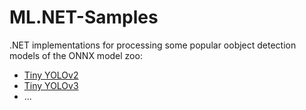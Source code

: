 # ML.NET-Samples

.NET implementations for processing some popular oobject detection models of the ONNX model zoo:

* [Tiny YOLOv2](https://github.com/onnx/models/tree/main/vision/object_detection_segmentation/tiny-yolov2)
* [Tiny YOLOv3](https://github.com/onnx/models/tree/main/vision/object_detection_segmentation/tiny-yolov3)
* ...